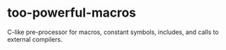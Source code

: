# too-powerful-macros
C-like pre-processor for macros, constant symbols, includes, and calls to external compilers.
